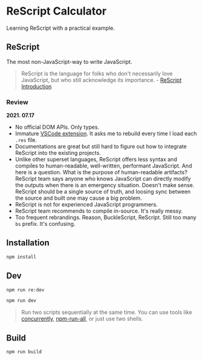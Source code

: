 # ReScript Calculator

Learning ReScript with a practical example.

## ReScript

The most non-JavaScript-way to write JavaScript.

> ReScript is the language for folks who don't necessarily love JavaScript, but who still acknowledge its importance. - [ReScript Introduction](https://rescript-lang.org/docs/manual/latest/introduction)

### Review

**2021. 07.17**

- No official DOM APIs. Only types.
- Immature [VSCode extension](https://marketplace.visualstudio.com/items?itemName=chenglou92.rescript-vscode). It asks me to rebuild every time I load each `.res` file.
- Documentations are great but still hard to figure out how to integrate ReScript into the existing projects.
- Unlike other superset languages, ReScript offers less syntax and compiles to human-readable, well-written, performant JavaScript. And here is a question. What is the purpose of human-readable artifacts? ReScript team says anyone who knows JavaScript can directly modify the outputs when there is an emergency situation. Doesn't make sense. ReScript should be a single source of truth, and loosing sync between the source and built one may cause a big problem.
- ReScript is not for experienced JavaScript programmers.
- ReScript team recommends to compile in-source. It's really messy.
- Too frequent rebrandings. Reason, BuckleScript, ReScript. Still too many `bs` prefix. It's confusing.

## Installation

```zsh
npm install
```

## Dev

```zsh
npm run re:dev
```

```zsh
npm run dev
```

> Run two scripts sequentially at the same time. You can use tools like [concurrently](https://www.npmjs.com/package/concurrently), [npm-run-all](https://www.npmjs.com/package/npm-run-all), or just use two shells.

## Build

```zsh
npm run build
```
